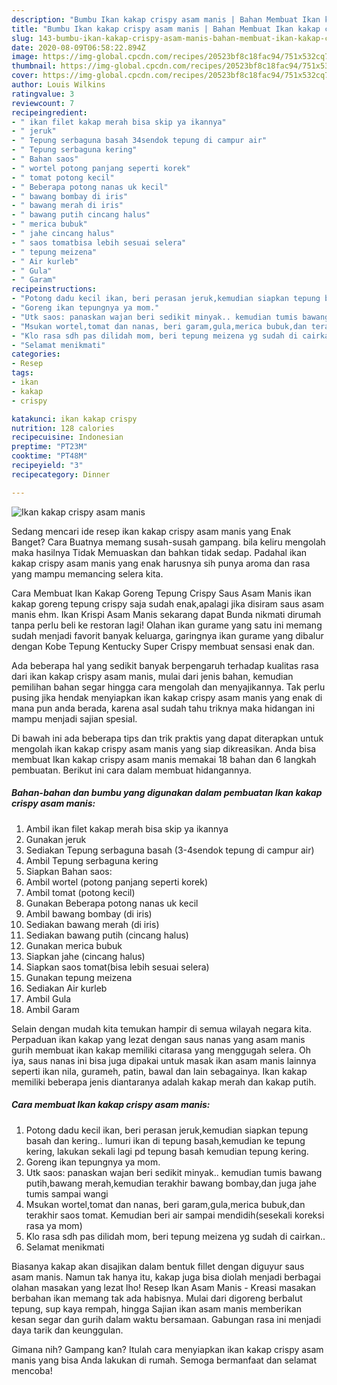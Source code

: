 ```yaml
---
description: "Bumbu Ikan kakap crispy asam manis | Bahan Membuat Ikan kakap crispy asam manis Yang Bikin Ngiler"
title: "Bumbu Ikan kakap crispy asam manis | Bahan Membuat Ikan kakap crispy asam manis Yang Bikin Ngiler"
slug: 143-bumbu-ikan-kakap-crispy-asam-manis-bahan-membuat-ikan-kakap-crispy-asam-manis-yang-bikin-ngiler
date: 2020-08-09T06:58:22.894Z
image: https://img-global.cpcdn.com/recipes/20523bf8c18fac94/751x532cq70/ikan-kakap-crispy-asam-manis-foto-resep-utama.jpg
thumbnail: https://img-global.cpcdn.com/recipes/20523bf8c18fac94/751x532cq70/ikan-kakap-crispy-asam-manis-foto-resep-utama.jpg
cover: https://img-global.cpcdn.com/recipes/20523bf8c18fac94/751x532cq70/ikan-kakap-crispy-asam-manis-foto-resep-utama.jpg
author: Louis Wilkins
ratingvalue: 3
reviewcount: 7
recipeingredient:
- " ikan filet kakap merah bisa skip ya ikannya"
- " jeruk"
- " Tepung serbaguna basah 34sendok tepung di campur air"
- " Tepung serbaguna kering"
- " Bahan saos"
- " wortel potong panjang seperti korek"
- " tomat potong kecil"
- " Beberapa potong nanas uk kecil"
- " bawang bombay di iris"
- " bawang merah di iris"
- " bawang putih cincang halus"
- " merica bubuk"
- " jahe cincang halus"
- " saos tomatbisa lebih sesuai selera"
- " tepung meizena"
- " Air kurleb"
- " Gula"
- " Garam"
recipeinstructions:
- "Potong dadu kecil ikan, beri perasan jeruk,kemudian siapkan tepung basah dan kering.. lumuri ikan di tepung basah,kemudian ke tepung kering, lakukan sekali lagi pd tepung basah kemudian tepung kering."
- "Goreng ikan tepungnya ya mom."
- "Utk saos: panaskan wajan beri sedikit minyak.. kemudian tumis bawang putih,bawang merah,kemudian terakhir bawang bombay,dan juga jahe tumis sampai wangi"
- "Msukan wortel,tomat dan nanas, beri garam,gula,merica bubuk,dan terakhir saos tomat. Kemudian beri air sampai mendidih(sesekali koreksi rasa ya mom)"
- "Klo rasa sdh pas dilidah mom, beri tepung meizena yg sudah di cairkan.."
- "Selamat menikmati"
categories:
- Resep
tags:
- ikan
- kakap
- crispy

katakunci: ikan kakap crispy 
nutrition: 128 calories
recipecuisine: Indonesian
preptime: "PT23M"
cooktime: "PT48M"
recipeyield: "3"
recipecategory: Dinner

---
```



![Ikan kakap crispy asam manis](https://img-global.cpcdn.com/recipes/20523bf8c18fac94/751x532cq70/ikan-kakap-crispy-asam-manis-foto-resep-utama.jpg)

Sedang mencari ide resep ikan kakap crispy asam manis yang Enak Banget? Cara Buatnya memang susah-susah gampang. bila keliru mengolah maka hasilnya Tidak Memuaskan dan bahkan tidak sedap. Padahal ikan kakap crispy asam manis yang enak harusnya sih punya aroma dan rasa yang mampu memancing selera kita.

Cara Membuat Ikan Kakap Goreng Tepung Crispy Saus Asam Manis ikan kakap goreng tepung crispy saja sudah enak,apalagi jika disiram saus asam manis ehm. Ikan Krispi Asam Manis sekarang dapat Bunda nikmati dirumah tanpa perlu beli ke restoran lagi! Olahan ikan gurame yang satu ini memang sudah menjadi favorit banyak keluarga, garingnya ikan gurame yang dibalur dengan Kobe Tepung Kentucky Super Crispy membuat sensasi enak dan.

Ada beberapa hal yang sedikit banyak berpengaruh terhadap kualitas rasa dari ikan kakap crispy asam manis, mulai dari jenis bahan, kemudian pemilihan bahan segar hingga cara mengolah dan menyajikannya. Tak perlu pusing jika hendak menyiapkan ikan kakap crispy asam manis yang enak di mana pun anda berada, karena asal sudah tahu triknya maka hidangan ini mampu menjadi sajian spesial.


Di bawah ini ada beberapa tips dan trik praktis yang dapat diterapkan untuk mengolah ikan kakap crispy asam manis yang siap dikreasikan. Anda bisa membuat Ikan kakap crispy asam manis memakai 18 bahan dan 6 langkah pembuatan. Berikut ini cara dalam membuat hidangannya.

<!--inarticleads1-->

##### Bahan-bahan dan bumbu yang digunakan dalam pembuatan Ikan kakap crispy asam manis:

1. Ambil  ikan filet kakap merah bisa skip ya ikannya
1. Gunakan  jeruk
1. Sediakan  Tepung serbaguna basah (3-4sendok tepung di campur air)
1. Ambil  Tepung serbaguna kering
1. Siapkan  Bahan saos:
1. Ambil  wortel (potong panjang seperti korek)
1. Ambil  tomat (potong kecil)
1. Gunakan  Beberapa potong nanas uk kecil
1. Ambil  bawang bombay (di iris)
1. Sediakan  bawang merah (di iris)
1. Sediakan  bawang putih (cincang halus)
1. Gunakan  merica bubuk
1. Siapkan  jahe (cincang halus)
1. Siapkan  saos tomat(bisa lebih sesuai selera)
1. Gunakan  tepung meizena
1. Sediakan  Air kurleb
1. Ambil  Gula
1. Ambil  Garam


Selain dengan mudah kita temukan hampir di semua wilayah negara kita. Perpaduan ikan kakap yang lezat dengan saus nanas yang asam manis gurih membuat ikan kakap memiliki citarasa yang menggugah selera. Oh iya, saus nanas ini bisa juga dipakai untuk masak ikan asam manis lainnya seperti ikan nila, gurameh, patin, bawal dan lain sebagainya. Ikan kakap memiliki beberapa jenis diantaranya adalah kakap merah dan kakap putih. 

<!--inarticleads2-->

##### Cara membuat Ikan kakap crispy asam manis:

1. Potong dadu kecil ikan, beri perasan jeruk,kemudian siapkan tepung basah dan kering.. lumuri ikan di tepung basah,kemudian ke tepung kering, lakukan sekali lagi pd tepung basah kemudian tepung kering.
1. Goreng ikan tepungnya ya mom.
1. Utk saos: panaskan wajan beri sedikit minyak.. kemudian tumis bawang putih,bawang merah,kemudian terakhir bawang bombay,dan juga jahe tumis sampai wangi
1. Msukan wortel,tomat dan nanas, beri garam,gula,merica bubuk,dan terakhir saos tomat. Kemudian beri air sampai mendidih(sesekali koreksi rasa ya mom)
1. Klo rasa sdh pas dilidah mom, beri tepung meizena yg sudah di cairkan..
1. Selamat menikmati


Biasanya kakap akan disajikan dalam bentuk fillet dengan diguyur saus asam manis. Namun tak hanya itu, kakap juga bisa diolah menjadi berbagai olahan masakan yang lezat lho! Resep Ikan Asam Manis - Kreasi masakan berbahan ikan memang tak ada habisnya. Mulai dari digoreng berbalut tepung, sup kaya rempah, hingga Sajian ikan asam manis memberikan kesan segar dan gurih dalam waktu bersamaan. Gabungan rasa ini menjadi daya tarik dan keunggulan. 

Gimana nih? Gampang kan? Itulah cara menyiapkan ikan kakap crispy asam manis yang bisa Anda lakukan di rumah. Semoga bermanfaat dan selamat mencoba!
